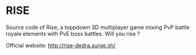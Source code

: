 # RISE
Source code of Rise, a toppdown 3D multiplayer game mixing PvP battle royale elements with PvE boss battles. Will you rise ?

Official website: http://rise-dedra.surge.sh/
